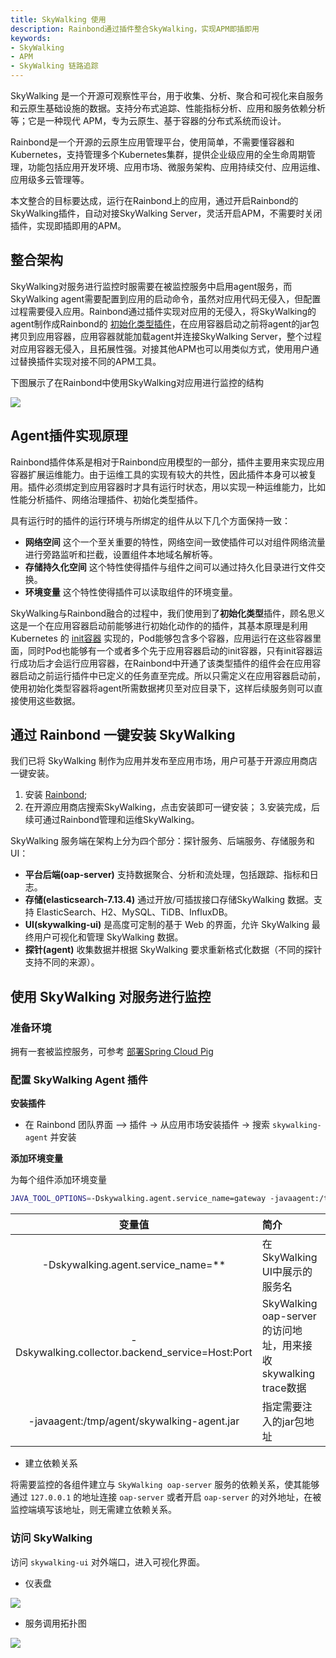 ```yaml
---
title: SkyWalking 使用
description: Rainbond通过插件整合SkyWalking，实现APM即插即用
keywords:
- SkyWalking
- APM
- SkyWalking 链路追踪
---
```


SkyWalking 是一个开源可观察性平台，用于收集、分析、聚合和可视化来自服务和云原生基础设施的数据。支持分布式追踪、性能指标分析、应用和服务依赖分析等；它是一种现代 APM，专为云原生、基于容器的分布式系统而设计。

Rainbond是一个开源的云原生应用管理平台，使用简单，不需要懂容器和Kubernetes，支持管理多个Kubernetes集群，提供企业级应用的全生命周期管理，功能包括应用开发环境、应用市场、微服务架构、应用持续交付、应用运维、应用级多云管理等。

本文整合的目标要达成，运行在Rainbond上的应用，通过开启Rainbond的SkyWalking插件，自动对接SkyWalking Server，灵活开启APM，不需要时关闭插件，实现即插即用的APM。


## 整合架构


SkyWalking对服务进行监控时服需要在被监控服务中启用agent服务，而SkyWalking agent需要配置到应用的启动命令，虽然对应用代码无侵入，但配置过程需要侵入应用。Rainbond通过插件实现对应用的无侵入，将SkyWalking的agent制作成Rainbond的 [初始化类型插件](https://www.rainbond.com/docs/get-start/concept/plugin/)，在应用容器启动之前将agent的jar包拷贝到应用容器，应用容器就能加载agent并连接SkyWalking Server，整个过程对应用容器无侵入，且拓展性强。对接其他APM也可以用类似方式，使用用户通过替换插件实现对接不同的APM工具。

下图展示了在Rainbond中使用SkyWalking对应用进行监控的结构

![](https://grstatic.oss-cn-shanghai.aliyuncs.com/docs/5.4/practices/skywalking/SkyWalking-Rainbond.png)


## Agent插件实现原理

Rainbond插件体系是相对于Rainbond应用模型的一部分，插件主要用来实现应用容器扩展运维能力。由于运维工具的实现有较大的共性，因此插件本身可以被复用。插件必须绑定到应用容器时才具有运行时状态，用以实现一种运维能力，比如性能分析插件、网络治理插件、初始化类型插件。

具有运行时的插件的运行环境与所绑定的组件从以下几个方面保持一致：

- **网络空间** 这个一个至关重要的特性，网络空间一致使插件可以对组件网络流量进行旁路监听和拦截，设置组件本地域名解析等。
- **存储持久化空间** 这个特性使得插件与组件之间可以通过持久化目录进行文件交换。
- **环境变量** 这个特性使得插件可以读取组件的环境变量。



SkyWalking与Rainbond融合的过程中，我们使用到了**初始化类型**插件，顾名思义这是一个在应用容器启动前能够进行初始化动作的的插件，其基本原理是利用 Kubernetes 的 [init容器](https://kubernetes.io/zh/docs/concepts/workloads/pods/init-containers/) 实现的，Pod能够包含多个容器，应用运行在这些容器里面，同时Pod也能够有一个或者多个先于应用容器启动的init容器，只有init容器运行成功后才会运行应用容器，在Rainbond中开通了该类型插件的组件会在应用容器启动之前运行插件中已定义的任务直至完成。所以只需定义在应用容器启动前，使用初始化类型容器将agent所需数据拷贝至对应目录下，这样后续服务则可以直接使用这些数据。

##  通过 Rainbond 一键安装 SkyWalking

我们已将 SkyWalking 制作为应用并发布至应用市场，用户可基于开源应用商店一键安装。

1. 安装 [Rainbond](https://www.rainbond.com/docs/quick-start/quick-install/);
2. 在开源应用商店搜索SkyWalking，点击安装即可一键安装；
3.安装完成，后续可通过Rainbond管理和运维SkyWalking。

SkyWalking 服务端在架构上分为四个部分：探针服务、后端服务、存储服务和 UI：

- **平台后端(oap-server)** 支持数据聚合、分析和流处理，包括跟踪、指标和日志。
- **存储(elasticsearch-7.13.4)** 通过开放/可插拔接口存储SkyWalking 数据。支持 ElasticSearch、H2、MySQL、TiDB、InfluxDB。
- **UI(skywalking-ui)** 是高度可定制的基于 Web 的界面，允许 SkyWalking 最终用户可视化和管理 SkyWalking 数据。
- **探针(agent)** 收集数据并根据 SkyWalking 要求重新格式化数据（不同的探针支持不同的来源）。

## 使用 SkyWalking 对服务进行监控

### 准备环境

 拥有一套被监控服务，可参考 [部署Spring Cloud Pig](/docs/micro-service/example/pig)

### 配置 SkyWalking Agent 插件

**安装插件**

* 在 Rainbond 团队界面 —> 插件 -> 从应用市场安装插件 -> 搜索 `skywalking-agent` 并安装

**添加环境变量**

为每个组件添加环境变量
```bash
JAVA_TOOL_OPTIONS=-Dskywalking.agent.service_name=gateway -javaagent:/tmp/agent/skywalking-agent.jar -Dskywalking.collector.backend_service=127.0.0.1:11800
```

|变量值|简介|
| :---: | :---- |
|-Dskywalking.agent.service_name=** |在SkyWalking UI中展示的服务名|
|-Dskywalking.collector.backend_service=Host:Port|SkyWalking oap-server的访问地址，用来接收skywalking trace数据|
|-javaagent:/tmp/agent/skywalking-agent.jar|指定需要注入的jar包地址|

- 建立依赖关系

将需要监控的各组件建立与 `SkyWalking oap-server` 服务的依赖关系，使其能够通过 `127.0.0.1` 的地址连接 `oap-server` 或者开启 `oap-server` 的对外地址，在被监控端填写该地址，则无需建立依赖关系。

### 访问 SkyWalking

访问 `skywalking-ui` 对外端口，进入可视化界面。

- 仪表盘

![](https://grstatic.oss-cn-shanghai.aliyuncs.com/docs/5.4/practices/skywalking/skywalking-page.png)

- 服务调用拓扑图

![](https://grstatic.oss-cn-shanghai.aliyuncs.com/docs/5.4/practices/skywalking/Service-Topology.jpg)



